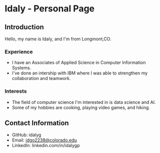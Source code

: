 # Idaly - Personal Page

## Introduction

Hello, my name is Idaly, and I'm from Longmont,CO.

### Experience
- I have an Associates of Applied Science in Computer Information Systems.
- I've done an intership with IBM where I was able to strengthen my collaboration and teamwork.

### Interests
- The field of computer science I'm interested in is data science and AI.
- Some of my hobbies are cooking, playing video games, and hiking.

## Contact Information

- GitHub: idalyg
- Email: idgo2238@colorado.edu
- LinkedIn: linkedin.com/in/idalygp

